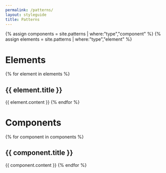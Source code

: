 ```yaml
---
permalink: /patterns/
layout: styleguide
title: Patterns
---
```


{% assign components = site.patterns | where:"type","component" %}
{% assign elements = site.patterns | where:"type","element" %}

# Elements

{% for element in elements %}
## {{ element.title }}
{{ element.content }}
{% endfor %}


# Components

{% for component in components %}
## {{ component.title }}
{{ component.content }}
{% endfor %}
